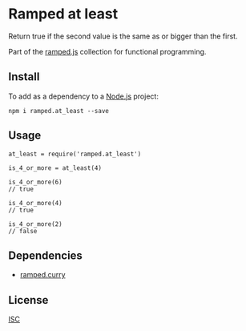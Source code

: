 # Ramped at least

Return true if the second value is the same as or bigger than the first.

Part of the [ramped.js](https://github.com/MattMS/ramped.js) collection for functional programming.


## Install

To add as a dependency to a [Node.js](https://nodejs.org/en/) project:

	npm i ramped.at_least --save


## Usage

	at_least = require('ramped.at_least')

	is_4_or_more = at_least(4)

	is_4_or_more(6)
	// true

	is_4_or_more(4)
	// true

	is_4_or_more(2)
	// false


## Dependencies

- [ramped.curry](https://www.npmjs.com/package/ramped.curry)


## License

[ISC](https://github.com/MattMS/ramped.js/blob/master/LICENSE)
